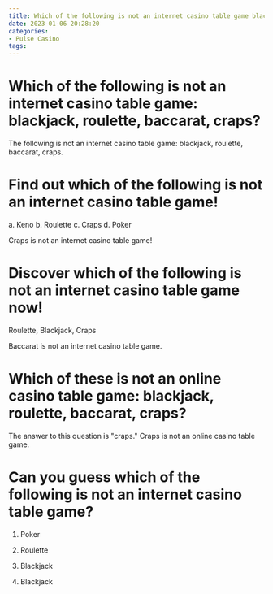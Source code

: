 ```yaml
---
title: Which of the following is not an internet casino table game blackjack, roulette, baccarat, craps
date: 2023-01-06 20:28:20
categories:
- Pulse Casino
tags:
---
```



#  Which of the following is not an internet casino table game: blackjack, roulette, baccarat, craps?

The following is not an internet casino table game: blackjack, roulette, baccarat, craps.

#  Find out which of the following is not an internet casino table game!

a. Keno
b. Roulette
c. Craps
d. Poker

Craps is not an internet casino table game!

#  Discover which of the following is not an internet casino table game now!

Roulette, Blackjack, Craps

Baccarat is not an internet casino table game.

#  Which of these is not an online casino table game: blackjack, roulette, baccarat, craps?

The answer to this question is "craps." Craps is not an online casino table game.

#  Can you guess which of the following is not an internet casino table game?

1. Poker
2. Roulette
3. Blackjack

3. Blackjack